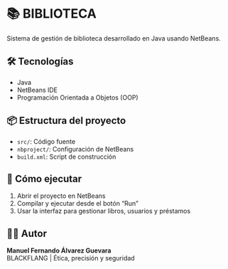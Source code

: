 # 📚 BIBLIOTECA

Sistema de gestión de biblioteca desarrollado en Java usando NetBeans.

## 🛠️ Tecnologías
- Java
- NetBeans IDE
- Programación Orientada a Objetos (OOP)

## 📦 Estructura del proyecto
- `src/`: Código fuente
- `nbproject/`: Configuración de NetBeans
- `build.xml`: Script de construcción

## 🚀 Cómo ejecutar
1. Abrir el proyecto en NetBeans
2. Compilar y ejecutar desde el botón “Run”
3. Usar la interfaz para gestionar libros, usuarios y préstamos

## 👨‍💻 Autor
**Manuel Fernando Álvarez Guevara**  
BLACKFLANG | Ética, precisión y seguridad


